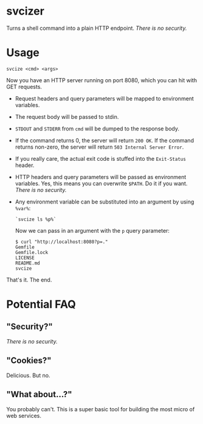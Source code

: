 svcizer
=======

Turns a shell command into a plain HTTP endpoint. _There is no security._

Usage
=====

    svcize <cmd> <args>

Now you have an HTTP server running on port 8080, which you can hit with GET requests.

* Request headers and query parameters will be mapped to environment variables.
* The request body will be passed to stdin.
* `STDOUT` and `STDERR` from `cmd` will be dumped to the response body.
* If the command returns 0, the server will return `200 OK`. If the command returns non-zero, the server will return `503 Internal Server Error`.
* If you really care, the actual exit code is stuffed into the `Exit-Status` header.
* HTTP headers and query parameters will be passed as environment variables. Yes, this means you can overwrite `$PATH`. Do it if you want. _There is no security._
* Any environment variable can be substituted into an argument by using `%var%`:
  
      `svcize ls %p%`
  
  Now we can pass in an argument with the `p` query parameter:
  
      $ curl "http://localhost:8080?p=."
      Gemfile
      Gemfile.lock
      LICENSE
      README.md
      svcize

That's it. The end.

Potential FAQ
=============

"Security?"
-----------
_There is no security._

"Cookies?"
----------
Delicious. But no.

"What about...?"
--------------
You probably can't. This is a super basic tool for building the most micro of web services.

